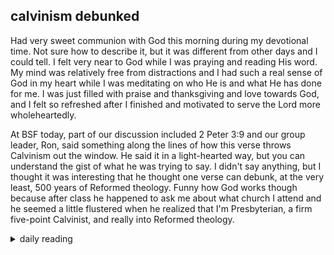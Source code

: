 ## calvinism debunked

Had very sweet communion with God this morning during my devotional time. Not sure how to describe it, but it was different from other days and I could tell. I felt very near to God while I was praying and reading His word. My mind was relatively free from distractions and I had such a real sense of God in my heart while I was meditating on who He is and what He has done for me. I was just filled with praise and thanksgiving and love towards God, and I felt so refreshed after I finished and motivated to serve the Lord more wholeheartedly.

At BSF today, part of our discussion included 2 Peter 3:9 and our group leader, Ron, said something along the lines of how this verse throws Calvinism out the window. He said it in a light-hearted way, but you can understand the gist of what he was trying to say. I didn't say anything, but I thought it was interesting that he thought one verse can debunk, at the very least, 500 years of Reformed theology. Funny how God works though because after class he happened to ask me about what church I attend and he seemed a little flustered when he realized that I'm Presbyterian, a firm five-point Calvinist, and really into Reformed theology.

<details markdown="1">
<summary>daily reading</summary>

| Dec. 3, 2024 |
| :-------------: |
| [Deut. 7; Ps. 90; Isa. 35; Rev. 5](https://blog.swang.cloud/2024/12/03/Bible-year-1/) |
| [WCF 7; WLC 43-50; WSC 27-28](https://blog.swang.cloud/2024/11/27/westminster-month-1/) |
| [The Apostles' Creed](https://threeforms.org/the-apostles-creed/) |

</details>